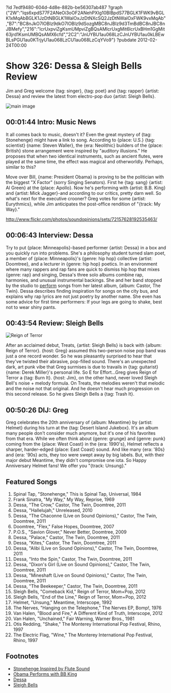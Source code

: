 ?id 7edf9480-604d-4d8e-882b-be56307ab487
?graph {"2W":"Iqs6xpdS77F2ANeOi3oOF2ANehPXIg10BIBpdS77BGLK1FWK9vBGLK1xMqAbBGLK1JzDtNBGLK1WalOxJzDtNXcSQ2JzDtNWalOxFWK9vxMqAb","B7":"BC8nJkO7lOBIz9dkO7lOBIz9dSozgMBC8nJBIz9d3TmBdBC8nJBC8nJBMefy","216":"lcrUxpviZgKsmUMpviZgBQsAMlcrUxgMit6lcrUxBHm1GgMit63jrd1KsmUMBQsAMX6cfd","2C2":"JnUYBU1au068LzCJnUYBU1au0kLBEwBLsPGU1au0KTrjyU1au068LzCU1au068LzCqYVo9"}
?pubdate 2012-02-24T00:00

# Show 326: Dessa & Sleigh Bells Review
Jim and Greg welcome {tag: singer}, {tag: poet} and {tag: rapper} {artist: Dessa} and review the latest from electro-pop duo {artist: Sleigh Bells}. 

![main image](https://static.soundopinions.org/images/2012/dessa.jpg)


## 00:01:44 Intro: Music News
It all comes back to music, doesn't it? Even the great mystery of {tag: Stonehenge} might have a link to song. According to {place: U.S.} {tag: scientist} {name: Steven Waller}, the {era: Neolithic} builders of the {place: British} stone arrangement were inspired by "auditory illusions." He proposes that when two identical instruments, such as ancient flutes, were played at the same time, the effect was magical and otherworldly. Perhaps, similar to this?

Move over Bill, {name: President Obama} is proving to be the politician with the biggest "X Factor" (sorry Singing Senators). First he {tag: sang} {artist: Al Green} at the {place: Apollo}. Now he's performing with {artist: B.B. King} and {artist: Mick Jagger}-and according to our critics, pretty darn well. So what's next for the executive crooner? Greg votes for some {artist: Eurythmics}, while Jim anticipates the post-office rendition of "{track: My Way}."

http://www.flickr.com/photos/soundopinions/sets/72157628192535463/

## 00:06:43 Interview: Dessa
Try to put {place: Minneapolis}-based performer {artist: Dessa} in a box and you quickly run into problems. She's a philosophy student turned slam poet, a member of {place: Minneapolis}'s {genre: hip hop} collective {artist: Doomtree}, and a lecturer in {genre: hip hop} poetics. In an environment where many rappers and rap fans are quick to dismiss hip hop that mixes {genre: rap} and singing, Dessa's three solo albums combine rap, harmonies, and unusual instrumental backings. She and her band stopped by the studio to [perform](https://vimeo.com/groups/205271) songs from her latest album, {album: Castor, The Twin}. Dessa describes finding inspiration for songs on the city bus, and explains why rap lyrics are not just poetry by another name. She even has some advice for first time performers: If your legs are going to shake, best not to wear shiny pants.

## 00:43:54 Review: Sleigh Bells
![Reign of Terror](https://static.soundopinions.org/assets/326/2160.jpg)

After an acclaimed debut, Treats, {artist: Sleigh Bells} is back with {album: Reign of Terror}. {host: Greg} assumed this two-person noise pop band was just a one record wonder. So he was pleasantly surprised to hear that they've twisted their abrasive, pop-filled sound. There's an unexpected dark, art punk vibe that Greg surmises is due to travails in {tag: guitarist} {name: Derek Miller}'s personal life. So E for Effort...Greg gives Reign of Terror a {tag: Burn It}. {host: Jim}, on the other hand, never loved Sleigh Bell's noise + melody formula. On Treats, the melodies weren't that melodic and the noise not that original. And he doesn't hear much progression on this second release. So he gives Sleigh Bells a {tag: Trash It}.

## 00:50:26 DIJ: Greg
Greg celebrates the 20th anniversary of {album: Meantime} by {artist: Helmet} during his turn at the {tag: Desert Island Jukebox}. It's an album many people don't consider much anymore, but it's one of his favorites from that era. While we often think about {genre: grunge} and {genre: punk} coming from the {place: West Coast} in the {era: 1990's}, Helmet reflects a sharper, harder-edged {place: East Coast} sound. And like many {era: '80s} and {era: '90s} acts, they too were swept away by big labels. But, with their major debut Meantime, they didn't compromise one iota. So Happy Anniversary Helmet fans! We offer you "{track: Unsung}."


## Featured Songs
1. Spinal Tap, "Stonehenge," This is Spinal Tap, Universal, 1984
2. Frank Sinatra, "My Way," My Way, Reprise, 1969
3. Dessa, "The Crow," Castor, The Twin, Doomtree, 2011
4. Dessa, "Hallelujah," Unreleased, 2010
5. Dessa, "The Chaconne (Live on Sound Opinions)," Castor, The Twin, Doomtree, 2011
6. Doomtree, "Flex," False Hopes, Doomtree, 2007
7. P.O.S., "Savion Glover," Never Better, Doomtree, 2009
8. Dessa, "Palace," Castor, The Twin, Doomtree, 2011
9. Dessa, "Kites," Castor, The Twin, Doomtree, 2011
10. Dessa, "Alibi (Live on Sound Opinions)," Castor, The Twin, Doomtree, 2011
11. Dessa, "Into the Spin," Castor, The Twin, Doomtree, 2011
12. Dessa, "Dixon's Girl (Live on Sound Opinions)," Castor, The Twin, Doomtree, 2011
13. Dessa, "Mineshaft (Live on Sound Opinions)," Castor, The Twin, Doomtree, 2011
14. Dessa, "The Beekeeper," Castor, The Twin, Doomtree, 2011
15. Sleigh Bells, "Comeback Kid," Reign of Terror, Mom+Pop, 2012
16. Sleigh Bells, "End of the Line," Reign of Terror, Mom+Pop, 2012
17. Helmet, "Unsung," Meantime, Interscope, 1992
18. The Nerves, "Hanging on the Telephone," The Nerves EP, Bomp!, 1976
19. Van Halen, "Blood and Fire," A Different Kind of Truth, Interscope, 2012
20. Van Halen, "Unchained," Fair Warning, Warner Bros., 1981
21. Otis Redding, "Shake," The Monterey International Pop Festival, Rhino, 1997
22. The Electric Flag, "Wine," The Monterey International Pop Festival, Rhino, 1997

## Footnotes
- [Stonehenge Inspired by Flute Sound](http://www.bbc.com/news/science-environment-17080299)
- [Obama Performs with BB King](http://www.washingtonpost.com/blogs/ezra-klein/post/lunch-break-obama-signs-sweet-home-chicago/2012/02/22/gIQA3zOXTR_blog.html)
- [Dessa](http://www.doomtree.net/dessa/)
- [Sleigh Bells](http://bitterrivals.us/)

